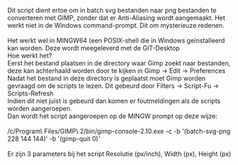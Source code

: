 Dit script dient ertoe om in batch svg bestanden naar png bestanden te converteren met GIMP, zonder dat er Anti-Aliasing wordt aangemaakt.
Het werkt niet in de Windows command-prompt. Dit om mysterieuze redenen.<br />
<br />
Het werkt wel in MINGW64 (een POSIX-shell die in Windows geïnstalleerd kan worden. Deze wordt meegeleverd met de GIT-Desktop
<br />
Hoe werkt het?
<br />
Eerst het bestand plaatsen in de directory waar Gimp zoekt naar bestanden, 
deze kan achterhaald worden door te kijken in Gimp -> Edit -> Preferences
Nadat het bestand in deze directory is geplaatst moet Gimp worden gevraagd om de scripts te lezen. 
Dit gebeurd door Filters -> Script-Fu -> Scripts-Refresh 
<br />
Indien dit niet juist is gebeurd dan komen er foutmeldingen als de scripts worden aangeroepen.
<br />
Dan wordt het script aangeroepen op de MINGW prompt op deze wijze:
<br />
<br />
/c/Program\ Files/GIMP\ 2/bin/gimp-console-2.10.exe -c -b '(batch-svg-png 228 144 144)' -b '(gimp-quit 0)'
<br />
<br />
Er zijn 3 parameters bij het script Resolutie (px/inch), Width (px), Height (px)
